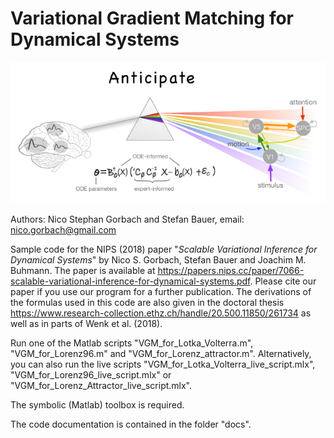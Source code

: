 # Variational Gradient Matching for Dynamical Systems

![Alt text](docs/logo.png)

Authors: Nico Stephan Gorbach and Stefan Bauer, email: nico.gorbach@gmail.com

Sample code for the NIPS (2018) paper "*Scalable Variational Inference for Dynamical Systems*" by Nico S. Gorbach, Stefan Bauer and Joachim M. Buhmann.
The paper is available at <https://papers.nips.cc/paper/7066-scalable-variational-inference-for-dynamical-systems.pdf>.
Please cite our paper if you use our program for a further publication. The derivations of the formulas used in this code are also given in the doctoral thesis <https://www.research-collection.ethz.ch/handle/20.500.11850/261734> as well as in parts of Wenk et al. (2018).

Run one of the Matlab scripts "VGM_for_Lotka_Volterra.m", "VGM_for_Lorenz96.m" and "VGM_for_Lorenz_attractor.m". Alternatively, you can also run the live scripts "VGM_for_Lotka_Volterra_live_script.mlx", "VGM_for_Lorenz96_live_script.mlx" or "VGM_for_Lorenz_Attractor_live_script.mlx".

The symbolic (Matlab) toolbox is required.

The code documentation is contained in the folder "docs".